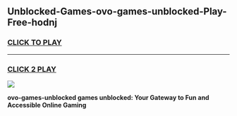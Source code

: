 
## Unblocked-Games-ovo-games-unblocked-Play-Free-hodnj
<h3>
<a href="https://premium76.site?title=ovo-games-unblocked&ref=20A">CLICK TO PLAY</a></h3>
<hr>

<h3>
<a href="https://premium76.site?title=ovo-games-unblocked&ref=20A">CLICK 2 PLAY</a>
  
</h3>

<a href="https://premium76.site?title=ovo-games-unblocked&ref=20A"><img src="https://clearcache.store/games.png"></a>


**ovo-games-unblocked games unblocked: Your Gateway to Fun and Accessible Online Gaming**
